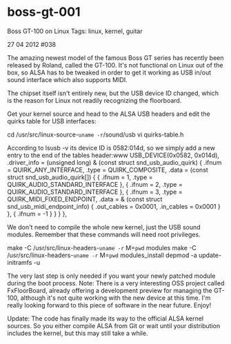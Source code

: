 # boss-gt-001

 Boss GT-100 on Linux
Tags: linux, kernel, guitar
	

27 04 2012 #038

The amazing newest model of the famous Boss GT series has recently been released by Roland, called the GT-100. It's not functional on Linux out of the box, so ALSA has to be tweaked in order to get it working as USB in/out sound interface which also supports MIDI.

The chipset itself isn't entirely new, but the USB device ID changed, which is the reason for Linux not readily recognizing the floorboard.

Get your kernel source and head to the ALSA USB headers and edit the quirks table for USB interfaces:

cd /usr/src/linux-source-`uname -r`/sound/usb
vi quirks-table.h

According to lsusb -v its device ID is 0582:014d, so we simply add a new entry to the end of the tables header:www
    USB_DEVICE(0x0582, 0x014d),
    .driver_info =
      (unsigned long) & (const struct snd_usb_audio_quirk) {
        .ifnum = QUIRK_ANY_INTERFACE,
        .type = QUIRK_COMPOSITE,
        .data = (const struct snd_usb_audio_quirk[]) {
            {
                .ifnum = 1,
                .type = QUIRK_AUDIO_STANDARD_INTERFACE
            },
            {
                .ifnum = 2,
                .type = QUIRK_AUDIO_STANDARD_INTERFACE
            },
            {
                .ifnum = 3,
                .type = QUIRK_MIDI_FIXED_ENDPOINT,
                .data = & (const struct snd_usb_midi_endpoint_info) {
                    .out_cables = 0x0001,
                    .in_cables  = 0x0001
                }
            },
            {
                .ifnum = -1
            }
        }
    }
},

We don't need to compile the whole new kernel, just the USB sound modules. Remember that these commands will need root privileges.

make -C /usr/src/linux-headers-`uname -r` M=`pwd` modules
make -C /usr/src/linux-headers-`uname -r` M=`pwd` modules_install
depmod -a
update-initramfs -u

The very last step is only needed if you want your newly patched module during the boot process. Note: There is a very interesting OSS project called FxFloorBoard, already offering a development preview for managing the GT-100, although it's not quite working with the new device at this time. I'm really looking forward to this piece of software in the near future. Enjoy!

Update: The code has finally made its way to the official ALSA kernel sources. So you either compile ALSA from Git or wait until your distribution includes the kernel, but this may still take a while.
